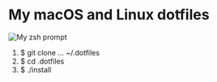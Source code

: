 # My macOS and Linux dotfiles

![My zsh prompt](http://i.imgur.com/XFBiJIh.png)

1. $ git clone ... ~/.dotfiles
2. $ cd .dotfiles
3. $ ./install
